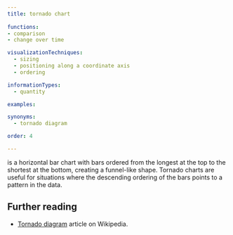 ```yaml
---
title: tornado chart
  
functions:
- comparison
- change over time

visualizationTechniques:
  - sizing
  - positioning along a coordinate axis
  - ordering

informationTypes:
  - quantity

examples:

synonyms:
  - tornado diagram

order: 4

---
```


is a horizontal bar chart with bars ordered from the longest at the top to the shortest at the bottom, creating a funnel-like shape. Tornado charts are useful for situations where the descending ordering of the bars points to a pattern in the data.

<!--more-->

## Further reading
- [Tornado diagram](https://en.wikipedia.org/wiki/Tornado_diagram) article on Wikipedia.
